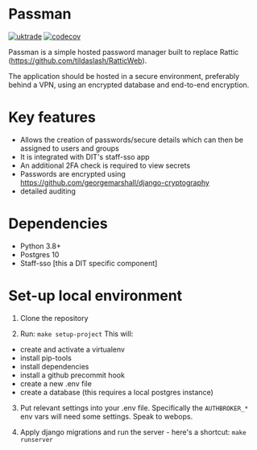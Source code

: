 # Passman

[![uktrade](https://circleci.com/gh/uktrade/passman.svg?style=svg)](https://app.circleci.com/pipelines/github/uktrade/passman) [![codecov](https://codecov.io/gh/uktrade/passman/branch/master/graph/badge.svg)](https://codecov.io/gh/uktrade/passman)

Passman is a simple hosted password manager built to replace Rattic (https://github.com/tildaslash/RatticWeb).

The application should be hosted in a secure environment, preferably behind a VPN, using an encrypted database and end-to-end encryption.

# Key features

- Allows the creation of passwords/secure details which can then be assigned to users and groups
- It is integrated with DIT's staff-sso app 
- An additional 2FA check is required to view secrets
- Passwords are encrypted using https://github.com/georgemarshall/django-cryptography
- detailed auditing

# Dependencies 

- Python 3.8+ 
- Postgres 10
- Staff-sso [this a DIT specific component]

# Set-up local environment

1. Clone the repository 

2. Run: `make setup-project`
  This will:
  - create and activate a virtualenv
  - install pip-tools
  - install dependencies
  - install a github precommit hook
  - create a new .env file
  - create a database (this requires a local postgres instance) 

3. Put relevant settings into your .env file. Specifically the `AUTHBROKER_*` env vars will need some settings. Speak to webops.

4. Apply django migrations and run the server - here's a shortcut: `make runserver` 

